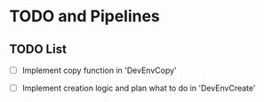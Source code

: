 # TODO and Pipelines

## TODO List
+ [ ] Implement copy function in 'DevEnvCopy'
+ [ ] Implement creation logic and plan what to do in 'DevEnvCreate'

